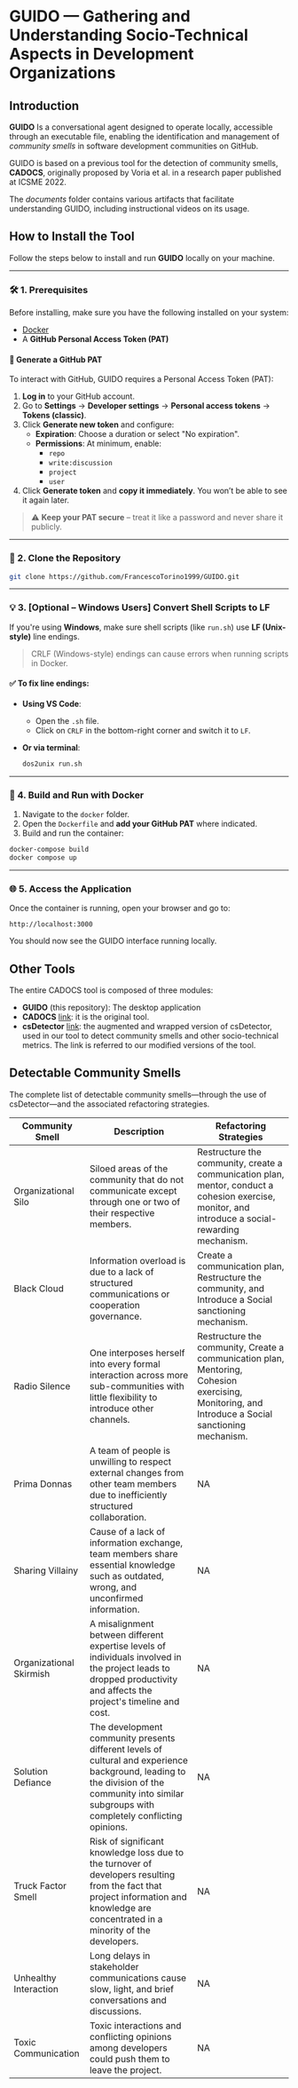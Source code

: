 # GUIDO — Gathering and Understanding Socio-Technical Aspects in Development Organizations

## Introduction

**GUIDO** Is a conversational agent designed to operate locally, accessible through an executable file, enabling the identification and management of *community smells* in software development communities on GitHub.

GUIDO is based on a previous tool for the detection of community smells, **CADOCS**, originally proposed by Voria et al. in a research paper published at ICSME 2022.

The *documents* folder contains various artifacts that facilitate understanding GUIDO, including instructional videos on its usage.

## How to Install the Tool

Follow the steps below to install and run **GUIDO** locally on your machine.

---

### 🛠️ 1. Prerequisites

Before installing, make sure you have the following installed on your system:

- [Docker](https://www.docker.com/)
- A **GitHub Personal Access Token (PAT)**

#### 🔐 Generate a GitHub PAT

To interact with GitHub, GUIDO requires a Personal Access Token (PAT):

1. **Log in** to your GitHub account.
2. Go to **Settings** → **Developer settings** → **Personal access tokens** → **Tokens (classic)**.
3. Click **Generate new token** and configure:
   - **Expiration**: Choose a duration or select "No expiration".
   - **Permissions**: At minimum, enable:
     - `repo`
     - `write:discussion`
     - `project`
     - `user`
4. Click **Generate token** and **copy it immediately**. You won’t be able to see it again later.

> ⚠️ **Keep your PAT secure** – treat it like a password and never share it publicly.

---

### 🧪 2. Clone the Repository

```bash
git clone https://github.com/FrancescoTorino1999/GUIDO.git
```

---

### 💡 3. [Optional – Windows Users] Convert Shell Scripts to LF

If you're using **Windows**, make sure shell scripts (like `run.sh`) use **LF (Unix-style)** line endings.

> CRLF (Windows-style) endings can cause errors when running scripts in Docker.

#### ✅ To fix line endings:

- **Using VS Code**:
  - Open the `.sh` file.
  - Click on `CRLF` in the bottom-right corner and switch it to `LF`.

- **Or via terminal**:
  ```bash
  dos2unix run.sh
  ```

---

### 🐳 4. Build and Run with Docker

1. Navigate to the `docker` folder.
2. Open the `Dockerfile` and **add your GitHub PAT** where indicated.
3. Build and run the container:

```bash
docker-compose build
docker compose up
```

---

### 🌐 5. Access the Application

Once the container is running, open your browser and go to:

```
http://localhost:3000
```

You should now see the GUIDO interface running locally.

## Other Tools

The entire CADOCS tool is composed of three modules:
- **GUIDO** (this repository): The desktop application
- **CADOCS** [link](https://github.com/gianwario/CADOCS): it is the original tool.
- **csDetector** [link](https://github.com/PaoloCarmine1201/csDetector): the augmented and wrapped version of csDetector, used in our tool to detect community smells and other socio-technical metrics. The link is referred to our modified versions of the tool.

## Detectable Community Smells

The complete list of detectable community smells—through the use of csDetector—and the associated refactoring strategies.

| Community Smell | Description | Refactoring Strategies |
|---|---|---|
| Organizational Silo | Siloed areas of the community that do not communicate except through one or two of their respective members. | Restructure the community, create a communication plan, mentor, conduct a cohesion exercise, monitor, and introduce a social-rewarding mechanism. |
| Black Cloud | Information overload is due to a lack of structured communications or cooperation governance. | Create a communication plan, Restructure the community, and Introduce a Social sanctioning mechanism. | 
| Radio Silence | One interposes herself into every formal interaction across more sub-communities with little flexibility to introduce other channels. | Restructure the community, Create a communication plan, Mentoring, Cohesion exercising, Monitoring, and Introduce a Social sanctioning mechanism. | 
| Prima Donnas | A team of people is unwilling to respect external changes from other team members due to inefficiently structured collaboration. | NA | 
| Sharing Villainy | Cause of a lack of information exchange, team members share essential knowledge such as outdated, wrong, and unconfirmed information. | NA | 
| Organizational Skirmish | A misalignment between different expertise levels of individuals involved in the project leads to dropped productivity and affects the project's timeline and cost. | NA | 
| Solution Defiance | The development community presents different levels of cultural and experience background, leading to the division of the community into similar subgroups with completely conflicting opinions. | NA | 
| Truck Factor Smell | Risk of significant knowledge loss due to the turnover of developers resulting from the fact that project information and knowledge are concentrated in a minority of the developers. | NA | 
| Unhealthy Interaction | Long delays in stakeholder communications cause slow, light, and brief conversations and discussions. | NA | 
| Toxic Communication | Toxic interactions and conflicting opinions among developers could push them to leave the project. | NA |


